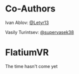 # Co-Authors
Ivan Ablov: [@Letyr13](https://github.com/Letyr13)

Vasily Turintsev: [@supervasek38](https://github.com/supervasek38)

# FlatiumVR
The time hasn't come yet
